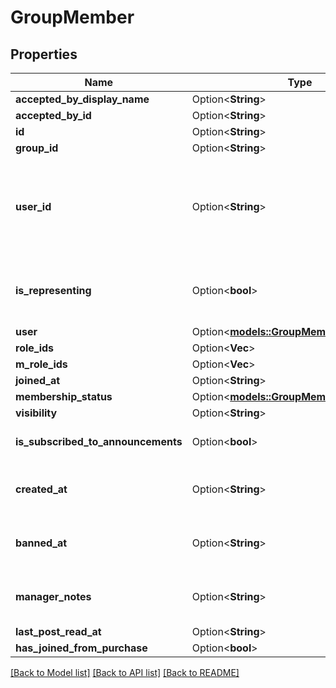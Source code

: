 # GroupMember

## Properties

Name | Type | Description | Notes
------------ | ------------- | ------------- | -------------
**accepted_by_display_name** | Option<**String**> |  | [optional]
**accepted_by_id** | Option<**String**> |  | [optional]
**id** | Option<**String**> |  | [optional]
**group_id** | Option<**String**> |  | [optional]
**user_id** | Option<**String**> | A users unique ID, usually in the form of `usr_c1644b5b-3ca4-45b4-97c6-a2a0de70d469`. Legacy players can have old IDs in the form of `8JoV9XEdpo`. The ID can never be changed. | [optional]
**is_representing** | Option<**bool**> | Whether the user is representing the group. This makes the group show up above the name tag in-game. | [optional][default to false]
**user** | Option<[**models::GroupMemberLimitedUser**](GroupMemberLimitedUser.md)> |  | [optional]
**role_ids** | Option<**Vec<String>**> |  | [optional]
**m_role_ids** | Option<**Vec<String>**> |  | [optional]
**joined_at** | Option<**String**> |  | [optional]
**membership_status** | Option<[**models::GroupMemberStatus**](GroupMemberStatus.md)> |  | [optional]
**visibility** | Option<**String**> |  | [optional]
**is_subscribed_to_announcements** | Option<**bool**> |  | [optional][default to false]
**created_at** | Option<**String**> | Only visible via the /groups/:groupId/members endpoint, **not** when fetching a specific user. | [optional]
**banned_at** | Option<**String**> | Only visible via the /groups/:groupId/members endpoint, **not** when fetching a specific user. | [optional]
**manager_notes** | Option<**String**> | Only visible via the /groups/:groupId/members endpoint, **not** when fetching a specific user. | [optional]
**last_post_read_at** | Option<**String**> |  | [optional]
**has_joined_from_purchase** | Option<**bool**> |  | [optional]

[[Back to Model list]](../README.md#documentation-for-models) [[Back to API list]](../README.md#documentation-for-api-endpoints) [[Back to README]](../README.md)


